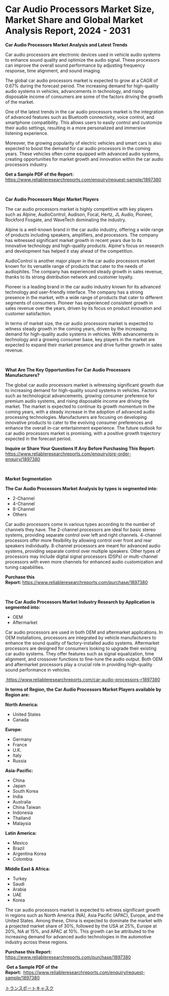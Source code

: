 <p><h1>Car Audio Processors Market Size, Market Share and Global Market Analysis Report, 2024 - 2031</h1></p><p><strong>Car Audio Processors Market Analysis and Latest Trends</strong></p>
<p><p>Car audio processors are electronic devices used in vehicle audio systems to enhance sound quality and optimize the audio signal. These processors can improve the overall sound performance by adjusting frequency response, time alignment, and sound imaging.</p><p>The global car audio processors market is expected to grow at a CAGR of 0.67% during the forecast period. The increasing demand for high-quality audio systems in vehicles, advancements in technology, and rising disposable income of consumers are some of the factors driving the growth of the market.</p><p>One of the latest trends in the car audio processors market is the integration of advanced features such as Bluetooth connectivity, voice control, and smartphone compatibility. This allows users to easily control and customize their audio settings, resulting in a more personalized and immersive listening experience.</p><p>Moreover, the growing popularity of electric vehicles and smart cars is also expected to boost the demand for car audio processors in the coming years. These vehicles often come equipped with advanced audio systems, creating opportunities for market growth and innovation within the car audio processors industry.</p></p>
<p><strong>Get a Sample PDF of the Report:&nbsp;</strong> <a href="https://www.reliableresearchreports.com/enquiry/request-sample/1897380">https://www.reliableresearchreports.com/enquiry/request-sample/1897380</a></p>
<p>&nbsp;</p>
<p><strong>Car Audio Processors Major Market Players</strong></p>
<p><p>The car audio processors market is highly competitive with key players such as Alpine, AudioControl, Audison, Focal, Hertz, JL Audio, Pioneer, Rockford Fosgate, and WaveTech dominating the industry. </p><p>Alpine is a well-known brand in the car audio industry, offering a wide range of products including speakers, amplifiers, and processors. The company has witnessed significant market growth in recent years due to its innovative technology and high-quality products. Alpine's focus on research and development has helped it stay ahead of the competition.</p><p>AudioControl is another major player in the car audio processors market known for its versatile range of products that cater to the needs of audiophiles. The company has experienced steady growth in sales revenue, thanks to its strong distribution network and customer loyalty.</p><p>Pioneer is a leading brand in the car audio industry known for its advanced technology and user-friendly interface. The company has a strong presence in the market, with a wide range of products that cater to different segments of consumers. Pioneer has experienced consistent growth in sales revenue over the years, driven by its focus on product innovation and customer satisfaction.</p><p>In terms of market size, the car audio processors market is expected to witness steady growth in the coming years, driven by the increasing demand for high-quality audio systems in vehicles. With advancements in technology and a growing consumer base, key players in the market are expected to expand their market presence and drive further growth in sales revenue.</p></p>
<p>&nbsp;</p>
<p><strong>What Are The Key Opportunities For Car Audio Processors Manufacturers?</strong></p>
<p><p>The global car audio processors market is witnessing significant growth due to increasing demand for high-quality sound systems in vehicles. Factors such as technological advancements, growing consumer preference for premium audio systems, and rising disposable income are driving the market. The market is expected to continue its growth momentum in the coming years, with a steady increase in the adoption of advanced audio processing technologies. Manufacturers are focusing on developing innovative products to cater to the evolving consumer preferences and enhance the overall in-car entertainment experience. The future outlook for car audio processors market is promising, with a positive growth trajectory expected in the forecast period.</p></p>
<p><strong>Inquire or Share Your Questions If Any Before Purchasing This Report:</strong> <a href="https://www.reliableresearchreports.com/enquiry/pre-order-enquiry/1897380">https://www.reliableresearchreports.com/enquiry/pre-order-enquiry/1897380</a></p>
<p>&nbsp;</p>
<p><strong>Market Segmentation</strong></p>
<p><strong>The Car Audio Processors Market Analysis by types is segmented into:</strong></p>
<p><ul><li>2-Channel</li><li>4-Channel</li><li>8-Channel</li><li>Others</li></ul></p>
<p><p>Car audio processors come in various types according to the number of channels they have. The 2-channel processors are ideal for basic stereo systems, providing separate control over left and right channels. 4-channel processors offer more flexibility by allowing control over front and rear speakers individually. 8-channel processors are meant for advanced audio systems, providing separate control over multiple speakers. Other types of processors may include digital signal processors (DSPs) or multi-channel processors with even more channels for enhanced audio customization and tuning capabilities.</p></p>
<p><strong>Purchase this Report:&nbsp;</strong><a href="https://www.reliableresearchreports.com/purchase/1897380">https://www.reliableresearchreports.com/purchase/1897380</a></p>
<p>&nbsp;</p>
<p><strong>The Car Audio Processors Market Industry Research by Application is segmented into:</strong></p>
<p><ul><li>OEM</li><li>Aftermarket</li></ul></p>
<p><p>Car audio processors are used in both OEM and aftermarket applications. In OEM installations, processors are integrated by vehicle manufacturers to enhance the sound quality of factory-installed audio systems. Aftermarket processors are designed for consumers looking to upgrade their existing car audio systems. They offer features such as signal equalization, time alignment, and crossover functions to fine-tune the audio output. Both OEM and aftermarket processors play a crucial role in providing high-quality sound performance in vehicles.</p></p>
<p><a href="https://www.reliableresearchreports.com/car-audio-processors-r1897380">&nbsp;https://www.reliableresearchreports.com/car-audio-processors-r1897380</a></p>
<p><strong>In terms of Region, the Car Audio Processors Market Players available by Region are:</strong></p>
<p>
    <p> <strong> North America: </strong>
        <ul>
            <li>United States</li>
            <li>Canada</li>
        </ul>
        </p> 
    <p> <strong> Europe: </strong>
        <ul>
            <li>Germany</li>
            <li>France</li>
            <li>U.K.</li>
            <li>Italy</li>
            <li>Russia</li>
        </ul>
        </p> 
    <p> <strong> Asia-Pacific: </strong>
        <ul>
            <li>China</li>
            <li>Japan</li>
            <li>South Korea</li>
            <li>India</li>
            <li>Australia</li>
            <li>China Taiwan</li>
            <li>Indonesia</li>
            <li>Thailand</li>
            <li>Malaysia</li>
        </ul>
        </p> 
    <p> <strong> Latin America: </strong>
        <ul>
            <li>Mexico</li>
            <li>Brazil</li>
            <li>Argentina Korea</li>
            <li>Colombia</li>
        </ul>
        </p> 
    <p> <strong> Middle East & Africa: </strong>
        <ul>
            <li>Turkey</li>
            <li>Saudi</li>
            <li>Arabia</li>
            <li>UAE</li>
            <li>Korea</li>
        </ul>
    </p>
    </p>
<p><p>The car audio processors market is expected to witness significant growth in regions such as North America (NA), Asia Pacific (APAC), Europe, and the United States. Among these, China is expected to dominate the market with a projected market share of 30%, followed by the USA at 25%, Europe at 20%, NA at 15%, and APAC at 10%. This growth can be attributed to the increasing demand for advanced audio technologies in the automotive industry across these regions.</p></p>
<p><strong>Purchase this Report: </strong><a href="https://www.reliableresearchreports.com/purchase/1897380">https://www.reliableresearchreports.com/purchase/1897380</a></p>
<p>&nbsp;<strong>Get a Sample PDF of the Report:&nbsp;&nbsp;</strong><a href="https://www.reliableresearchreports.com/enquiry/request-sample/1897380">https://www.reliableresearchreports.com/enquiry/request-sample/1897380</a></p>
<p><strong></strong></p>
<p><p><a href="https://github.com/xtkhtofdt934839/Market-Research-Report-List-2/blob/main/3688623120206.md">トランスポートキャスク</a></p></p>